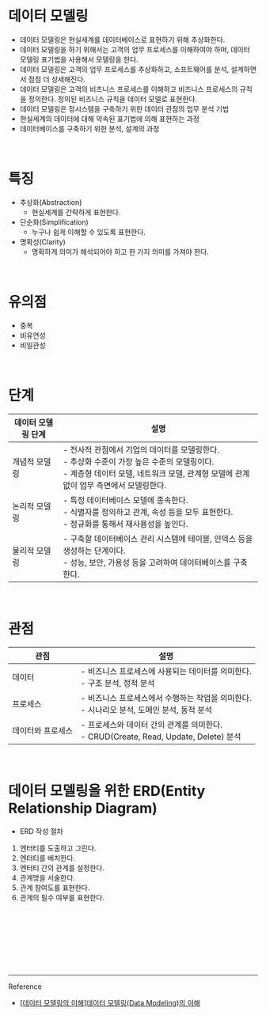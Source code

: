 # 데이터 모델링

- 데이터 모델링은 현실세계를 데이터베이스로 표현하기 위해 추상화한다.
- 데이터 모델링을 하기 위해서는 고객의 업무 프로세스를 이해하여야 하며, 데이터 모델링 표기법을 사용해서 모델링을 한다.
- 데이터 모델링은 고객의 업무 프로세스를 추상화하고, 소프트웨어를 분석, 설계하면서 점점 더 상세해진다.
- 데이터 모델링은 고객의 비즈니스 프로세스를 이해하고 비즈니스 프로세스의 규칙을 정의한다. 정의된 비즈니스 규칙을 데이터 모델로 표현한다.
- 데이터 모델링은 정시스템을 구축하기 위한 데이터 관점의 업무 분석 기법
- 현실세계의 데이터에 대해 약속된 표기법에 의해 표현하는 과정
- 데이터베이스를 구축하기 위한 분석, 설계의 과정

<br/>

# 특징

- 추상화(Abstraction)	
  - 현실세계를 간략하게 표현한다.
- 단순화(Simplification)	
  - 누구나 쉽게 이해할 수 있도록 표현한다.
- 명확성(Clarity)	
  - 명확하게 의미가 해석되어야 하고 한 가지 의미를 가져야 한다.
  
  
<br/>

# 유의점

- 중복
- 비유연성
- 비일관성
  
<br/>

# 단계

|데이터 모델링 단계|설명|
|---|---|
|개념적 모델링|- 전사적 관점에서 기업의 데이터를 모델링한다. <br/> - 추상화 수준이 가장 높은 수준의 모델링이다. <br/>  - 계층형 데이터 모델, 네트워크 모델, 관계형 모델에 관계 없이 업무 측면에서 모델링한다.|
|논리적 모델링|- 특정 데이터베이스 모델에 종속한다. <br/> - 식별자를 정의하고 관계, 속성 등을 모두 표현한다. <br/> - 정규화를 통해서 재사용성을 높인다.|
|물리적 모델링|- 구축할 데이터베이스 관리 시스템에 테이블, 인덱스 등을 생성하는 단계이다.<br/> - 성능, 보안, 가용성 등을 고려하여 데이터베이스를 구축한다.|

<br/>

# 관점


|관점|설명|
|---|---|
|데이터|- 비즈니스 프로세스에 사용되는 데이터를 의미한다. <br/> - 구조 분석, 정적 분석|
|프로세스|- 비즈니스 프로세스에서 수행하는 작업을 의미한다. <br/> - 시나리오 분석, 도메인 분석, 동적 분석|
|데이터와 프로세스|- 프로세스와 데이터 간의 관계를 의미한다.<br/> - CRUD(Create, Read, Update, Delete) 분석|

<br/>

# 데이터 모델링을 위한 ERD(Entity Relationship Diagram)

- ERD 작성 절차

1.  엔터티를 도출하고 그린다.
2. 엔터티를 배치한다.
3.  엔터티 간의 관계를 설정한다.
4.  관계명을 서술한다.
5.  관계 참여도를 표현한다.
6.  관계의 필수 여부를 표현한다.



<br/><br/><br/><br/><br/><br/><br/>

---
Reference

- [[데이터 모델링의 이해]데이터 모델링(Data Modeling)의 이해](https://velog.io/@yewon-july/Data-Modeling)